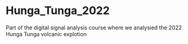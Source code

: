 # Hunga_Tunga_2022
Part of the digital signal analysis course where we analysied the 2022 Hunga Tunga volcanic explotion
